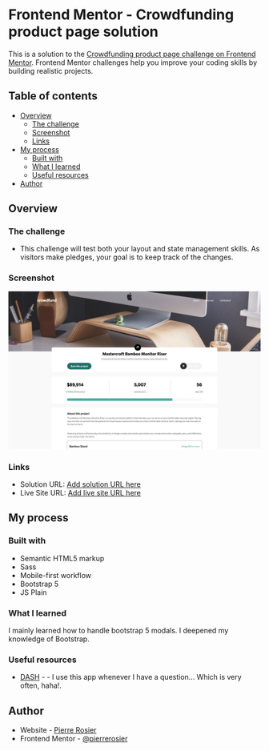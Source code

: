 # Frontend Mentor - Crowdfunding product page solution

This is a solution to the [Crowdfunding product page challenge on Frontend Mentor](https://www.frontendmentor.io/challenges/crowdfunding-product-page-7uvcZe7ZR). Frontend Mentor challenges help you improve your coding skills by building realistic projects. 

## Table of contents

- [Overview](#overview)
  - [The challenge](#the-challenge)
  - [Screenshot](#screenshot)
  - [Links](#links)
- [My process](#my-process)
  - [Built with](#built-with)
  - [What I learned](#what-i-learned)
  - [Useful resources](#useful-resources)
- [Author](#author)


## Overview

### The challenge

- This challenge will test both your layout and state management skills. As visitors make pledges, your goal is to keep track of the changes.

### Screenshot

![](/src/images/screenshot.jpg)


### Links

- Solution URL: [Add solution URL here](https://github.com/pierrerosier/crowfunding)
- Live Site URL: [Add live site URL here](https://pierrerosier.github.io/crowfunding/)

## My process

### Built with

- Semantic HTML5 markup
- Sass
- Mobile-first workflow
- Bootstrap 5
- JS Plain 



### What I learned

I mainly learned how to handle bootstrap 5 modals.
I deepened my knowledge of Bootstrap.


### Useful resources

- [DASH](https://setapp.com/fr/apps/dash) - - I use this app whenever I have a question... Which is very often, haha!.


## Author

- Website - [Pierre Rosier](http://pierrerosier.fr/)
- Frontend Mentor - [@pierrerosier](https://www.frontendmentor.io/profile/@pierrerosier)
